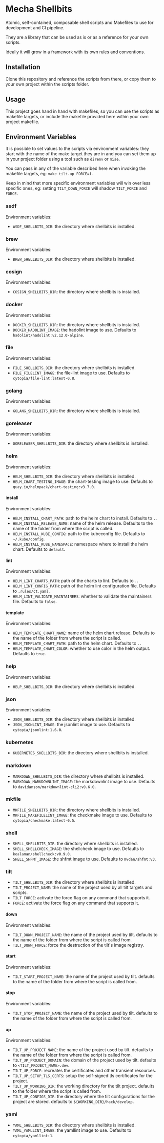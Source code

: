 # Mecha Shellbits

Atomic, self-contained, composable shell scripts and Makefiles to use for development and CI pipeline.

They are a library that can be used as is or as a reference for your own scripts.

Ideally it will grow in a framework with its own rules and conventions.

## Installation

Clone this repository and reference the scripts from there, or copy them to your own project within the scripts folder.

## Usage

This project goes hand in hand with makefiles, so you can use the scripts as makefile targets, or include the makefile provided here within your own project makefile.

## Environment Variables

It is possible to set values to the scripts via environment variables: they start with the name of the make target they are in and you can set them up in your project folder using a tool such as `direnv` or `mise`.

You can pass in any of the variable described here when invoking the makefile targets, eg: `make tilt-up FORCE=1`.

Keep in mind that more specific environment variables will win over less specific ones, eg: setting `TILT_DOWN_FORCE` will shadow `TILT_FORCE` and `FORCE`.

### asdf

Environment variables:

- `ASDF_SHELLBITS_DIR`: the directory where shellbits is installed.

### brew

Environment variables:

- `BREW_SHELLBITS_DIR`: the directory where shellbits is installed.

### cosign

Environment variables:

- `COSIGN_SHELLBITS_DIR`: the directory where shellbits is installed.

### docker

Environment variables:

- `DOCKER_SHELLBITS_DIR`: the directory where shellbits is installed.
- `DOCKER_HADOLINT_IMAGE`: the hadolint image to use. Defaults to `hadolint/hadolint:v2.12.0-alpine`.

### file

Environment variables:

- `FILE_SHELLBITS_DIR`: the directory where shellbits is installed.
- `FILE_FILELINT_IMAGE`: the file-lint image to use. Defaults to `cytopia/file-lint:latest-0.8`.

### golang

Environment variables:

- `GOLANG_SHELLBITS_DIR`: the directory where shellbits is installed.

### goreleaser

Environment variables:

- `GORELEASER_SHELLBITS_DIR`: the directory where shellbits is installed.

### helm

Environment variables:

- `HELM_SHELLBITS_DIR`: the directory where shellbits is installed.
- `HELM_CHART_TESTING_IMAGE`: the chart-testing image to use. Defaults to `quay.io/helmpack/chart-testing:v3.7.0`.

#### install

Environment variables:

- `HELM_INSTALL_CHART_PATH`: path to the helm chart to install. Defaults to `.`.
- `HELM_INSTALL_RELEASE_NAME`: name of the helm release. Defaults to the name of the folder from where the script is called.
- `HELM_INSTALL_KUBE_CONFIG`: path to the kubeconfig file. Defaults to `~/.kube/config`.
- `HELM_INSTALL_KUBE_NAMESPACE`: namespace where to install the helm chart. Defaults to `default`.

#### lint

Environment variables:

- `HELM_LINT_CHARTS_PATH`: path of the charts to lint. Defaults to `.`.
- `HELM_LINT_CONFIG_PATH`: path of the helm lint configuration file. Defaults to `.rules/ct.yaml`.
- `HELM_LINT_VALIDATE_MAINTAINERS`: whether to validate the maintainers file. Defaults to `false`.

#### template

Environment variables:

- `HELM_TEMPLATE_CHART_NAME`: name of the helm chart release. Defaults to the name of the folder from where the script is called.
- `HELM_TEMPLATE_CHART_PATH`: path to the helm chart. Defaults to `.`.
- `HELM_TEMPLATE_CHART_COLOR`: whether to use color in the helm output. Defaults to `true`.

### help

Environment variables:

- `HELP_SHELLBITS_DIR`: the directory where shellbits is installed.

### json

Environment variables:

- `JSON_SHELLBITS_DIR`: the directory where shellbits is installed.
- `JSON_JSONLINT_IMAGE`: the jsonlint image to use. Defaults to `cytopia/jsonlint:1.6.0`.

### kubernetes

- `KUBERNETES_SHELLBITS_DIR`: the directory where shellbits is installed.

### markdown

- `MARKDOWN_SHELLBITS_DIR`: the directory where shellbits is installed.
- `MARKDOWN_MARKDOWNLINT_IMAGE`: the markdownlint image to use. Defaults to `davidanson/markdownlint-cli2:v0.6.0`.

### mkfile

- `MKFILE_SHELLBITS_DIR`: the directory where shellbits is installed.
- `MKFILE_MAKEFILELINT_IMAGE`: the checkmake image to use. Defaults to `cytopia/checkmake:latest-0.5`.

### shell

- `SHELL_SHELLBITS_DIR`: the directory where shellbits is installed.
- `SHELL_SHELLCHECK_IMAGE`: the shellcheck image to use. Defaults to `koalaman/shellcheck:v0.9.0`.
- `SHELL_SHFMT_IMAGE`: the shfmt image to use. Defaults to `mvdan/shfmt:v3`.

### tilt

- `TILT_SHELLBITS_DIR`: the directory where shellbits is installed.
- `TILT_PROJECT_NAME`: the name of the project used by all tilt targets and scripts.
- `TILT_FORCE`: activate the force flag on any command that supports it.
- `FORCE`: activate the force flag on any command that supports it.

#### down

Environment variables:

- `TILT_DOWN_PROJECT_NAME`: the name of the project used by tilt. defaults to the name of the folder from where the script is called from.
- `TILT_DOWN_FORCE`: force the destruction of the tilt's image registry.

#### start

Environment variables:

- `TILT_START_PROJECT_NAME`: the name of the project used by tilt. defaults to the name of the folder from where the script is called from.

#### stop

Environment variables:

- `TILT_STOP_PROJECT_NAME`: the name of the project used by tilt. defaults to the name of the folder from where the script is called from.

#### up

Environment variables:

- `TILT_UP_PROJECT_NAME`: the name of the project used by tilt. defaults to the name of the folder from where the script is called from.
- `TILT_UP_PROJECT_DOMAIN`: the domain of the project used by tilt. defaults to `<TILT_PROJECT_NAME>.dev`.
- `TILT_UP_FORCE`: recreates the certificates and other transient resources.
- `TILT_UP_SETUP_TLS_CERTS`: setup the self-signed tls certificates for the project.
- `TILT_UP_WORKING_DIR`: the working directory for the tilt project. defaults to the folder where the script is called from.
- `TILT_UP_CONFIGS_DIR`: the directory where the tilt configurations for the project are stored. defaults to `${WORKING_DIR}/hack/develop`.

### yaml

- `YAML_SHELLBITS_DIR`: the directory where shellbits is installed.
- `YAML_YAMLLINT_IMAGE`: the yamllint image to use. Defaults to `cytopia/yamllint:1`.
